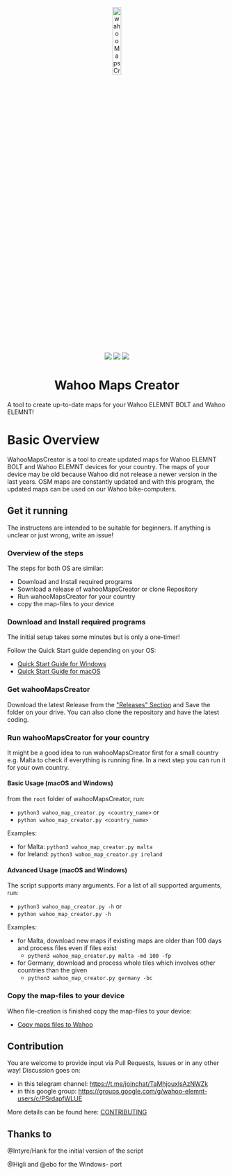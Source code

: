 <div align="center">
    <img src="https://github.com/treee111/wahooMapsCreator/blob/develop/docs/wahoo_elemnt_bolt.png" alt="wahooMapsCreator Logo" width=20%>
    <p>
        <a href="https://img.shields.io/badge/python-v3.6+-blue.svg" alt="Python">
            <img src="https://img.shields.io/badge/python-v3.6+-blue.svg" /></a>
        <a href="https://github.com/treee111/wahooMapsCreator/issues" alt="GitHub issues">
            <img src="https://img.shields.io/github/issues/treee111/wahooMapsCreator" /></a>
        <a href="#sponsors" alt="Contributions welcome">
            <img src="https://img.shields.io/badge/contributions-welcome-orange.svg" /></a>
    </p>
    <h1>Wahoo Maps Creator</h1>
</div>
A tool to create up-to-date maps for your Wahoo ELEMNT BOLT and Wahoo ELEMNT!

# Basic Overview
WahooMapsCreator is a tool to create updated maps for Wahoo ELEMNT BOLT and Wahoo ELEMNT devices for your country.
The maps of your device may be old because Wahoo did not release a newer version in the last years. OSM maps are constantly updated and with this program, the updated maps can be used on our Wahoo bike-computers.

## Get it running
The instructens are intended to be suitable for beginners.
If anything is unclear or just wrong, write an issue!

### Overview of the steps
The steps for both OS are similar:
- Download and Install required programs
- Sownload a release of wahooMapsCreator or clone Repository
- Run wahooMapsCreator for your country
- copy the map-files to your device

### Download and Install required programs
The initial setup takes some minutes but is only a one-timer!

Follow the Quick Start guide depending on your OS:
- [Quick Start Guide for Windows](docs/QUICKSTART_WINDOWS.md)
- [Quick Start Guide for macOS](docs/QUICKSTART_MACOS.md)

### Get wahooMapsCreator
Download the latest Release from the ["Releases" Section](https://github.com/treee111/wahooMapsCreator/releases) and Save the folder on your drive. You can also clone the repository and have the latest coding.

### Run wahooMapsCreator for your country
It might be a good idea to run wahooMapsCreator first for a small country e.g. Malta to check if everything is running fine.
In a next step you can run it for your own country.

#### Basic Usage (macOS and Windows)
from the `root` folder of wahooMapsCreator, run:
- `python3 wahoo_map_creator.py <country_name>` or
- `python wahoo_map_creator.py <country_name>`

Examples:
- for Malta: `python3 wahoo_map_creator.py malta`
- for Ireland: `python3 wahoo_map_creator.py ireland`

#### Advanced Usage (macOS and Windows)
The script supports many arguments.
For a list of all supported arguments, run:
- `python3 wahoo_map_creator.py -h` or
- `python wahoo_map_creator.py -h`

Examples:
- for Malta, download new maps if existing maps are older than 100 days and process files even if files exist
  - `python3 wahoo_map_creator.py malta -md 100 -fp`
- for Germany, download and process whole tiles which involves other countries than the given
  - `python3 wahoo_map_creator.py germany -bc`

### Copy the map-files to your device
When file-creation is finished copy the map-files to your device:
-  [Copy maps files to Wahoo](docs/COPY_TO_WAHOO.md)

## Contribution
You are welcome to provide input via Pull Requests, Issues or in any other way!
Discussion goes on:
- in this telegram channel: https://t.me/joinchat/TaMhjouxlsAzNWZk
- in this google group: https://groups.google.com/g/wahoo-elemnt-users/c/PSrdapfWLUE

More details can be found here: [CONTRIBUTING](.github/CONTRIBUTING.md#Contributing-to-wahooMapsCreator)

## Thanks to
@Intyre/Hank for the initial version of the script

@Higli and @ebo for the Windows- port